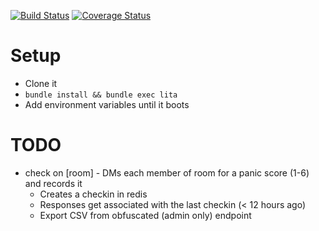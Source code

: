 [![Build Status](https://travis-ci.org/jamesdabbs/lita-test-adapter.png?branch=master)](https://travis-ci.org/jamesdabbs/marvin)
[![Coverage Status](https://coveralls.io/repos/jamesdabbs/lita-test-adapter/badge.png)](https://coveralls.io/r/jamesdabbs/marvin)

# Setup

* Clone it
* `bundle install && bundle exec lita`
* Add environment variables until it boots

# TODO

* check on [room] - DMs each member of room for a panic score (1-6) and records it
  - Creates a checkin in redis
  - Responses get associated with the last checkin (< 12 hours ago)
  - Export CSV from obfuscated (admin only) endpoint